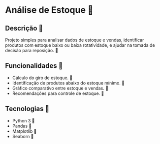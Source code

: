 # Análise de Estoque 💜

## Descrição 💜

Projeto simples para analisar dados de estoque e vendas, identificar produtos com estoque baixo ou baixa rotatividade, e ajudar na tomada de decisão para reposição. 💜

## Funcionalidades 💜

- Cálculo do giro de estoque. 💜
- Identificação de produtos abaixo do estoque mínimo. 💜
- Gráfico comparativo entre estoque e vendas. 💜
- Recomendações para controle de estoque. 💜

## Tecnologias 💜

- Python 3 💜
- Pandas 💜
- Matplotlib 💜
- Seaborn 💜
